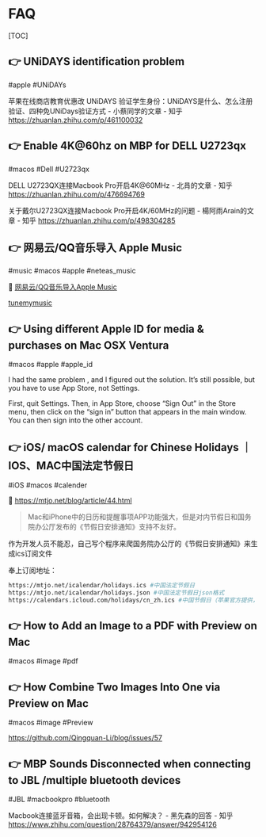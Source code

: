# FAQ

[TOC]



## 👉 UNiDAYS identification problem
#apple #UNiDAYs


苹果在线商店教育优惠改 UNiDAYS 验证学生身份：UNiDAYS是什么、怎么注册验证、四种免UNiDays验证方式 - 小蔡同学的文章 - 知乎 https://zhuanlan.zhihu.com/p/461100032



## 👉 Enable 4K@60hz on MBP for DELL U2723qx
#macos #Dell #U2723qx 

DELL U2723QX连接Macbook Pro开启4K@60MHz - 北肙的文章 - 知乎 https://zhuanlan.zhihu.com/p/476694769

关于戴尔U2723QX连接Macbook Pro开启4K/60MHz的问题 - 楊阿雨Arain的文章 - 知乎 https://zhuanlan.zhihu.com/p/498304285



## 👉 网易云/QQ音乐导入 Apple Music
#music #macos #apple #neteas_music


🔗 [网易云/QQ音乐导入Apple Music](https://blog.csdn.net/qq_41956221/article/details/125218125)

[tunemymusic](https://www.tunemymusic.com/)



## 👉 Using different Apple ID for media & purchases on Mac OSX Ventura
#macos #apple #apple_id

I had the same problem , and I figured out the solution. It’s still possible, but you have to use App Store, not Settings.

First, quit Settings. Then, in App Store, choose “Sign Out” in the Store menu, then click on the “sign in” button that appears in the main window. You can then sign into the other account.



[Using different Apple ID for media & purchases on Mac OSX Ventura]: https://discussions.apple.com/thread/254568066



## 👉 iOS/ macOS calendar for Chinese Holidays ｜ IOS、MAC中国法定节假日
#iOS #macos #calender

🔗 https://mtjo.net/blog/article/44.html

> Mac和iPhone中的日历和提醒事项APP功能强大，但是对内节假日和国务院办公厅发布的《节假日安排通知》支持不友好。

作为开发人员不能忍，自己写个程序来爬国务院办公厅的《节假日安排通知》来生成ics订阅文件

奉上订阅地址：
```bash
https://mtjo.net/icalendar/holidays.ics #中国法定节假日
https://mtjo.net/icalendar/holidays.json #中国法定节假日json格式
https://calendars.icloud.com/holidays/cn_zh.ics #中国节假日（苹果官方提供，包含24节气）
```



## 👉 How to Add an Image to a PDF with Preview on Mac
#macos #image #pdf 


[👍 How to Add an Image to a PDF with Preview on Mac]: https://www.howtogeek.com/722971/how-to-add-an-image-to-a-pdf-with-preview-on-mac/



## 👉 How Combine Two Images Into One via Preview on Mac
#macos #image #Preview

https://github.com/Qingquan-Li/blog/issues/57



## 👉 MBP Sounds Disconnected when connecting to JBL /multiple bluetooth devices
#JBL #macbookpro #bluetooth


Macbook连接蓝牙音箱，会出现卡顿。如何解决？ - 黑先森的回答 - 知乎
https://www.zhihu.com/question/28764379/answer/942954126